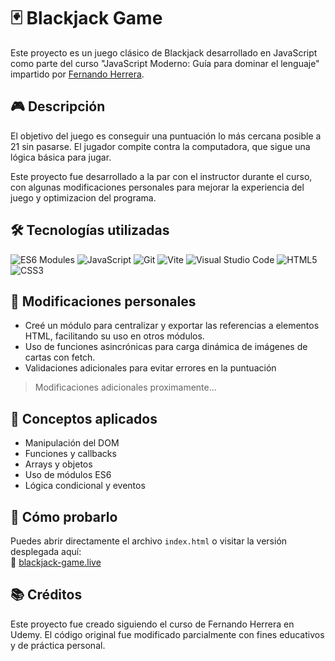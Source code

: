# 🃏 Blackjack Game

Este proyecto es un juego clásico de Blackjack desarrollado en JavaScript como parte del curso "JavaScript Moderno: Guía para dominar el lenguaje" impartido por [Fernando Herrera](https://www.udemy.com/user/550c38655ec11/).

## 🎮 Descripción

El objetivo del juego es conseguir una puntuación lo más cercana posible a 21 sin pasarse. El jugador compite contra la computadora, que sigue una lógica básica para jugar.

Este proyecto fue desarrollado a la par con el instructor durante el curso, con algunas modificaciones personales para mejorar la experiencia del juego y optimizacion del programa.

## 🛠️ Tecnologías utilizadas

![ES6 Modules](https://img.shields.io/badge/ES6_Modules-black?style=flat-square&logo=javascript&logoColor=yellow)
![JavaScript](https://img.shields.io/badge/-JavaScript-black?style=flat-square&logo=javascript)
![Git](https://img.shields.io/badge/-Git-black?style=flat-square&logo=git)
![Vite](https://img.shields.io/badge/Vite-black?style=flat-square&logo=vite&logoColor=white)
![Visual Studio Code](https://img.shields.io/badge/Visual_Studio_Code-black?style=flat-square&logo=visual-studio-code&logoColor=white)
![HTML5](https://img.shields.io/badge/-HTML5-black?style=flat-square&logo=html5)
![CSS3](https://img.shields.io/badge/CSS3-black?style=flat-square&logo=css3&logoColor=white)

## 🔧 Modificaciones personales

- Creé un módulo para centralizar y exportar las referencias a elementos HTML, facilitando su uso en otros módulos.
- Uso de funciones asincrónicas para carga dinámica de imágenes de cartas con fetch.
- Validaciones adicionales para evitar errores en la puntuación

>Modificaciones adicionales proximamente...

## 🧠 Conceptos aplicados

- Manipulación del DOM
- Funciones y callbacks
- Arrays y objetos
- Uso de módulos ES6
- Lógica condicional y eventos

## 🚀 Cómo probarlo

Puedes abrir directamente el archivo `index.html` o visitar la versión desplegada aquí:  
🔗 [blackjack-game.live](https://danjrh24.github.io/Blackjack-vite/) 

## 📚 Créditos

Este proyecto fue creado siguiendo el curso de Fernando Herrera en Udemy. El código original fue modificado parcialmente con fines educativos y de práctica personal.
